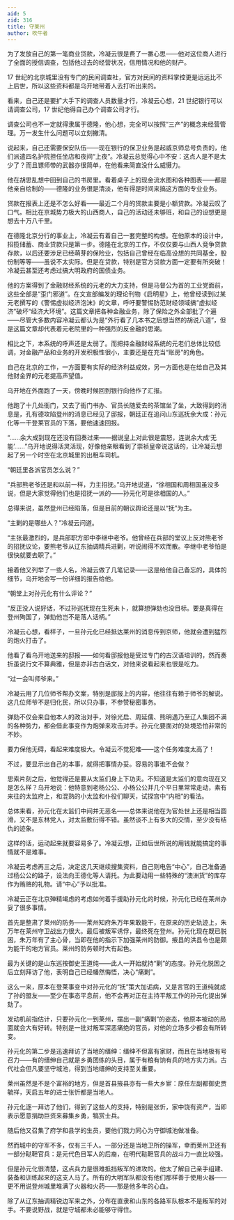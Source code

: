 ```yaml
---
aid: 5
zid: 316
title: 守莱州
author: 吹牛者
---
```


为了发放自己的第一笔商业贷款，冷凝云很是费了一番心思——他对这位商人进行了全面的授信调查，包括他过去的经营状况，信用情况和他的财产。

17 世纪的北京城里没有专门的民间调查社，官方对民间的资料掌控更是远远比不上后世，所以这些资料都是乌开地带着人去打听出来的。

看来，自己还是要扩大手下的调查人员数量才行，冷凝云心想，21 世纪银行可以请调查公司，17 世纪他得自己办个调查公司才行。

调查公司也不一定就得隶属于德隆，他心想，完全可以按照“三产”的概念来经营管理。万一发生什么问题可以立刻撇清。

说起来，自己还需要保安队伍——现在银行的保卫业务是起威京师总号负责的，他们派遣四名护院担任坐店和夜间“上夜”。冷凝云总觉得心中不安：这点人是不是太少了？而且镖师带的武器亦很简单，在他看来简直没什么威慑力。

他在胡思乱想中回到自己的书房里。看着桌子上的现金流水图和各种图表——都是他亲自绘制的——德隆的业务很是清淡，他有得是时间来搞这方面的专业业务。

贷款在报表上还是不怎么好看——最近二个月的贷款主要是小额贷款。冷凝云叹了口气。相比在京城势力极大的山西商人，自己的活动还未够班，和自己的设想更是想去十万八千里。

在德隆北京分行的事业上，冷凝云有着自己一套完整的构想。在他原本的设计中，招揽储蓄、商业贷款只是第一步。德隆在北京的工作，不仅仅要与山西人竞争贷款存款，以后还要涉足已经萌芽的保险业，包括自己曾经在临高设想的共同基金，股份制等等——虽说不太实际。但是在贷款，特别是官方贷款方面一定要有所突破！冷凝云甚至还考虑过搞大明政府的国债业务。

他的方案得到了金融财经系统的元老的大力支持，但是马督公为首的工业党面前，这些全部是“歪门邪道”。在文宣部编发的理论刊物《启明星》上，他曾经读到过某元老撰写的《警惕虚拟经济泡沫》的文章，呼吁要警惕防范财经领域搞“虚拟经济”破坏“经济大环境”。这篇文章把各种金融业务，除了保险之外全部批了个遍——尽管大多数内容冷凝云都认为是“外行看了几本书之后想当然的胡说八道”，但是这篇文章却代表着元老院里的一种强烈的反金融的思潮。

相比之下，本系统的呼声还是太弱了。而把持金融财经系统的元老们总体比较低调，对金融产品和业务的开发积极性很小，主要还是在充当“账房”的角色。

自己在北京的工作，一方面要有实际的经济利益成效，另一方面也是在给自己及其他财金界的元老提高声望值。

乌开地在外面跑了一天，傍晚时候回到银行向他作了汇报。

他跑了十几处衙门，又去了衙门书办、官员长随爱去的茶馆坐了坐，大致得到的消息是，孔有德攻陷登州的消息已经见了邸报，朝廷正在追问山东巡抚余大成：孙元化等一干登莱官员的下落，要他速速回报。

“……余大成到现在还没有回奏过来——据说皇上对此很是震怒，连说余大成‘无能’……”乌开地说得活灵活现，好像他亲眼看到了崇祯皇帝说这话的，让冷凝云想起了另一个时空在北京城里的出租车司机。

“朝廷里各派官员怎么说？”

“兵部熊老爷还是和以前一样，力主招抚。”乌开地说道，“徐相国和周相国虽没多说，但是大家觉得他们也是招抚一派的——孙元化可是徐相国的人。”

总得来说，虽然登州已经陷落，但是目前的朝议舆论还是以“抚”为主。

“主剿的是哪些人？”冷凝云问道。

“主张最激烈的，是兵部职方郎中李继中老爷。他曾经在兵部的堂议上反对熊老爷的招抚议论，要熊老爷从辽东抽调精兵进剿，听说闹得不欢而散。李继中老爷怕是很快就要去职了。”

接着他又列举了一些人名，冷凝云做了几笔记录——这是给他自己备忘的，具体的细节，乌开地会写一份详细的报告给他。

“朝堂上对孙元化有什么评论？”

“反正没人说好话，不过孙巡抚现在生死未卜，就算想弹劾也没目标。要是真得在登州殉国了，弹劾他岂不是落人话柄。”

冷凝云心想，看样子，一旦孙元化已经抵达莱州的消息传到京师，他就会遭到猛烈的炮火打击了。

他看了看乌开地送来的邸报——如何看邸报他是受过专门的古汉语培训的，然而奏折虽说行文不算典雅，但是亦非古白话文，对他来说看起来也很是吃力。

“过一会叫师爷来。”

冷凝云用了几位师爷帮办文案，特别是邸报上的内容，他往往有赖于师爷的解说。这几位师爷不是归化民，所以只办事，不参赞秘密事务。

弹劾不仅会来自他本人的政治对手，对徐光启、周延儒、熊明遇乃至辽人集团不满的各种势力，都会借此事变作为炮弹来攻击对手。孙元化要面对的处境恐怕非常的不妙。

要力保他无碍，看起来难度极大。令凝云不觉犯难——这个任务难度太高了！

不过，要显示出自己的本事，就得把事情办妥。容易的事谁不会做？

思索片刻之后，他觉得还是要从太监们身上下功夫。不知道是太监们的意向现在又是怎么样？乌开地说：他特意到老杨公公、小杨公公并几个平日里常常走动，素有来往的太监府上，和混熟的小太监和仆役们聊天，试探宫中“内相”的看法。

总体来看，孙元化在太监们中间并无恶名——总体来说他在为官处世上还是相当圆滑，又不是东林党人，对太监敷衍得不错。虽然谈不上有多大的交情，至少没有结仇的迹象。

这样的话，运动起来就要容易多了。冷凝云想，正如后世所说的用钱就能搞定的事情就不是难事。

冷凝云考虑再三之后，决定这几天继续搜集资料，自己则电告“中心”，自己准备通过杨公公的路子，设法向王德化等人请托。为此要动用一些特殊的“澳洲货”的库存作为贿赂的礼物。请“中心”予以批准。

冷凝云正在北京殚精竭虑的考虑如何着手援助孙元化的时候，孙元化已经在莱州办妥了很多事情。

首先是整肃了莱州的防务——莱州知府朱万年果敢能干，在原来的历史轨迹上，朱万年在莱州守卫战出力很大。最后被叛军诱俘，最终死在登州。孙元化现在既已脱困，朱万年有了主心骨，当即在他的指示下加强莱州的防御。掖县的洪县令也是颇为能干的地方官员。莱州的防务顿时大有起色。

最为关键的是山东巡按御史王道纯——此人一开始就持“剿”的态度。孙元化脱困之后立刻拜访了他，表明自己已经幡然悔悟，决心“痛剿”。

这么一来，原本在登莱事变中对孙元化的“抚”策大加诟病，又是言官的王道纯就成了孙的盟友——至少在事态平息前，他不会再对正在主持平叛工作的孙元化提出弹劾了。

发动机前指估计，只要孙元化一到莱州，摆出一副“痛剿”的姿态，他原本被动的局面就会大有好转。特别是一批对叛军深恶痛绝的官员，对他的立场多少都会有所转变。

孙元化的第二步是迅速拜访了当地的缙绅：缙绅不但富有家财，而且在当地极有号召力——有的缙绅自己就是乡勇团练的头目，属于有粮有饷有兵的地方实力派。古代社会但凡要坚守城池，得到当地缙绅的支持至关重要。

莱州虽然是不是个富裕的地方，但是首县掖县亦有一些大乡宦：原任左副都御史贾毓祥，天启五年的进士张忻都是当地人。

孙元化逐一拜访了他们，得到了这些人的支持，特别是张忻，家中饶有资产，当即表示愿意捐助巨资来募集乡勇，犒赏士兵。

随后他又召集了府学和县学的生员，要他们戮力同心为守御城池做准备。

然而城中的守军不多，仅有三千人。一部分还是当地卫所的操军，幸而莱州卫还有一部分鞑靼官兵：是元代色目军人的后裔，在明代鞑靼官兵的战斗力一直比较强。

但是孙元化很清楚，这点兵力是很难抵挡叛军的进攻的。他太了解自己亲手组建、装备和训练起来的这支人马了。所有的大明军队都没有他们那样善于使用火器——更不用说登州城里堆满了火器和火药——那是他多年的心血。

除了从辽东抽调精锐边军来之外，分布在直隶和山东的各路军队根本不是叛军的对手。不要说野战，就是守城都未必能够守得住。
